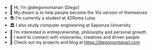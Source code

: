 - 👋 Hi, I’m @diegomontanari (Diego)
- 💫 My dream is to help people become the 10x version of themselves
- 📚 I’m currently a student at 42Roma Luiss
- 🏛️ I also study computer engineering at Sapienza University
- 🧳 I’m interested in entreprenership, philosophy and personal growth
- 🤝 I want to connect with visionaries, creatives and driven people
- 🚀 Check out my projects and blog at https://diegomontanari.com

<!---
diegomontanari/diegomontanari is a ✨ special ✨ repository because its `README.md` (this file) appears on your GitHub profile.
You can click the Preview link to take a look at your changes.
--->
